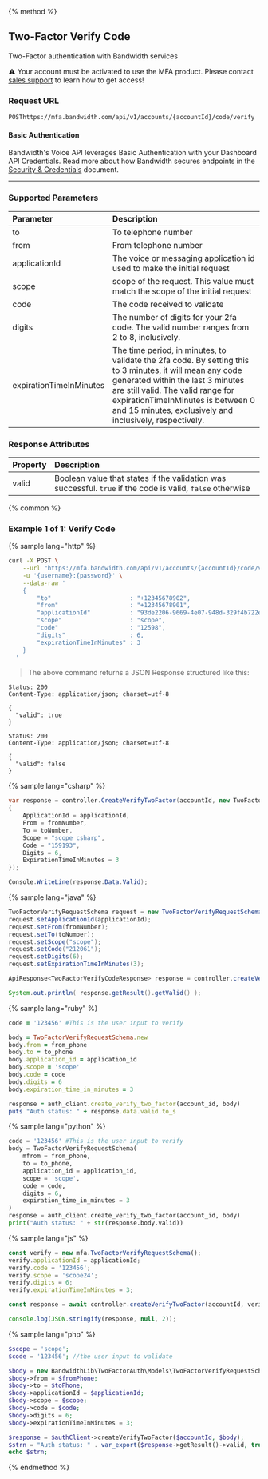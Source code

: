 {% method %}

## Two-Factor Verify Code
Two-Factor authentication with Bandwidth services

⚠️ Your account must be activated to use the MFA product. Please contact [sales support](https://www.bandwidth.com/talk-to-an-expert/) to learn how to get access!

### Request URL

<code class="post">POST</code>`https://mfa.bandwidth.com/api/v1/accounts/{accountId}/code/verify`

#### Basic Authentication

Bandwidth's Voice API leverages Basic Authentication with your Dashboard API Credentials. Read more about how Bandwidth secures endpoints in the [Security & Credentials](../../../guides/accountCredentials.md) document.

---

### Supported Parameters

| Parameter     | Description                |
|:--------------|:---------------------------|
| to            | To telephone number        |
| from          | From telephone number      |
| applicationId | The voice or messaging application id used to make the initial request |
| scope         | scope of the request. This value must match the scope of the initial request |
| code          | The code received to validate |
| digits | The number of digits for your 2fa code. The valid number ranges from 2 to 8, inclusively. |
| expirationTimeInMinutes | The time period, in minutes, to validate the 2fa code. By setting this to 3 minutes, it will mean any code generated within the last 3 minutes are still valid. The valid range for expirationTimeInMinutes is between 0 and 15 minutes, exclusively and inclusively, respectively. |

### Response Attributes

| Property | Description        |
|:---------|:-------------------|
| valid    | Boolean value that states if the validation was successful. `true` if the code is valid, `false` otherwise |


{% common %}

### Example 1 of 1: Verify Code

{% sample lang="http" %}

```bash
curl -X POST \
    --url "https://mfa.bandwidth.com/api/v1/accounts/{accountId}/code/verify" \
    -u '{username}:{password}' \
    --data-raw '
    {
        "to"                      : "+12345678902",
        "from"                    : "+12345678901",
        "applicationId"           : "93de2206-9669-4e07-948d-329f4b722ee2",
        "scope"                   : "scope",
        "code"                    : "12598",
        "digits"                  : 6,
        "expirationTimeInMinutes" : 3
    }
  '
```
> The above command returns a JSON Response structured like this:

```http
Status: 200
Content-Type: application/json; charset=utf-8

{
  "valid": true
}
```

```http
Status: 200
Content-Type: application/json; charset=utf-8

{
  "valid": false
}
```

{% sample lang="csharp" %}

```csharp
var response = controller.CreateVerifyTwoFactor(accountId, new TwoFactorVerifyRequestSchema
{
    ApplicationId = applicationId,
    From = fromNumber,
    To = toNumber,
    Scope = "scope csharp",
    Code = "159193",
    Digits = 6,
    ExpirationTimeInMinutes = 3
});

Console.WriteLine(response.Data.Valid);
```

{% sample lang="java" %}

```java
TwoFactorVerifyRequestSchema request = new TwoFactorVerifyRequestSchema();
request.setApplicationId(applicationId);
request.setFrom(fromNumber);
request.setTo(toNumber);
request.setScope("scope");
request.setCode("212061");
request.setDigits(6);
request.setExpirationTimeInMinutes(3);

ApiResponse<TwoFactorVerifyCodeResponse> response = controller.createVerifyTwoFactor(accountId, request);

System.out.println( response.getResult().getValid() );
```

{% sample lang="ruby" %}

```ruby
code = '123456' #This is the user input to verify

body = TwoFactorVerifyRequestSchema.new
body.from = from_phone
body.to = to_phone
body.application_id = application_id
body.scope = 'scope'
body.code = code
body.digits = 6
body.expiration_time_in_minutes = 3

response = auth_client.create_verify_two_factor(account_id, body)
puts "Auth status: " + response.data.valid.to_s
```

{% sample lang="python" %}

```python
code = '123456' #This is the user input to verify
body = TwoFactorVerifyRequestSchema(
    mfrom = from_phone,
    to = to_phone,
    application_id = application_id,
    scope = 'scope',
    code = code,
    digits = 6,
    expiration_time_in_minutes = 3
)
response = auth_client.create_verify_two_factor(account_id, body)
print("Auth status: " + str(response.body.valid))
```

{% sample lang="js" %}

```js
const verify = new mfa.TwoFactorVerifyRequestSchema();
verify.applicationId = applicationId;
verify.code = '123456';
verify.scope = 'scope24';
verify.digits = 6;
verify.expirationTimeInMinutes = 3;

const response = await controller.createVerifyTwoFactor(accountId, verify);

console.log(JSON.stringify(response, null, 2));
```

{% sample lang="php" %}

```php
$scope = 'scope';
$code = '123456'; //the user input to validate

$body = new BandwidthLib\TwoFactorAuth\Models\TwoFactorVerifyRequestSchema();
$body->from = $fromPhone;
$body->to = $toPhone;
$body->applicationId = $applicationId;
$body->scope = $scope;
$body->code = $code;
$body->digits = 6;
$body->expirationTimeInMinutes = 3;

$response = $authClient->createVerifyTwoFactor($accountId, $body);
$strn = "Auth status: " . var_export($response->getResult()->valid, true) . "\n";
echo $strn;
```

{% endmethod %}
